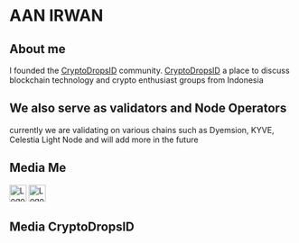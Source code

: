 # AAN IRWAN 

## About me
I founded the [CryptoDropsID](https://twitter.com/cryptodropsid) community. [CryptoDropsID](https://twitter.com/cryptodropsid) a place to discuss blockchain technology and crypto enthusiast groups from Indonesia

## We also serve as validators and Node Operators
currently we are validating on various chains such as Dyemsion, KYVE, Celestia Light Node and will add more in the future

## Media Me 
<img src="https://upload.wikimedia.org/wikipedia/commons/thumb/c/ce/X_logo_2023.svg/180px-X_logo_2023.svg.png" alt="Logo MySQL" width="30" height="30"> 


<img src="https://upload.wikimedia.org/wikipedia/commons/thumb/8/83/Telegram_2019_Logo.svg/182px-Telegram_2019_Logo.svg.png" alt="Logo Telegram" width="30" height="30">

## Media CryptoDropsID

